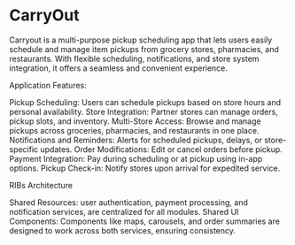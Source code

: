 # CarryOut
Carryout is a multi-purpose pickup scheduling app that lets users easily schedule and manage item pickups from grocery stores, pharmacies, and restaurants. With flexible scheduling, notifications, and store system integration, it offers a seamless and convenient experience.

Application Features:

Pickup Scheduling: Users can schedule pickups based on store hours and personal availability.
Store Integration: Partner stores can manage orders, pickup slots, and inventory.
Multi-Store Access: Browse and manage pickups across groceries, pharmacies, and restaurants in one place.
Notifications and Reminders: Alerts for scheduled pickups, delays, or store-specific updates.
Order Modifications: Edit or cancel orders before pickup.
Payment Integration: Pay during scheduling or at pickup using in-app options.
Pickup Check-in: Notify stores upon arrival for expedited service.



RIBs Architecture

Shared Resources: user authentication, payment processing, and notification services, are centralized for all modules.
Shared UI Components: Components like maps, carousels, and order summaries are designed to work across both services, ensuring consistency.

